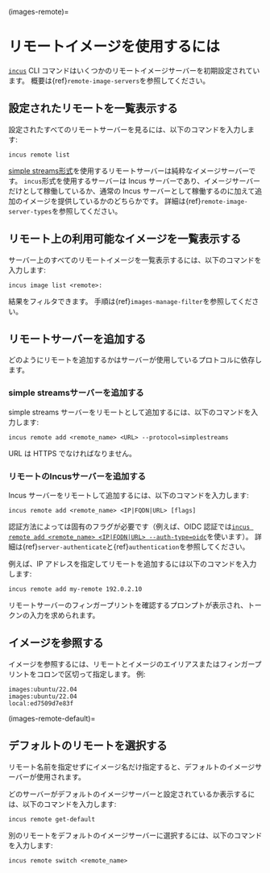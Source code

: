(images-remote)=
# リモートイメージを使用するには

[`incus`](incus.md) CLI コマンドはいくつかのリモートイメージサーバーを初期設定されています。
概要は{ref}`remote-image-servers`を参照してください。

## 設定されたリモートを一覧表示する

<!-- Include start list remotes -->
設定されたすべてのリモートサーバーを見るには、以下のコマンドを入力します:

    incus remote list

[simple streams形式](https://git.launchpad.net/simplestreams/tree/)を使用するリモートサーバーは純粋なイメージサーバーです。
`incus`形式を使用するサーバーは Incus サーバーであり、イメージサーバーだけとして稼働しているか、通常の Incus サーバーとして稼働するのに加えて追加のイメージを提供しているかのどちらかです。
詳細は{ref}`remote-image-server-types`を参照してください。
<!-- Include end list remotes -->

## リモート上の利用可能なイメージを一覧表示する

サーバー上のすべてのリモートイメージを一覧表示するには、以下のコマンドを入力します:

    incus image list <remote>:

結果をフィルタできます。
手順は{ref}`images-manage-filter`を参照してください。

## リモートサーバーを追加する

どのようにリモートを追加するかはサーバーが使用しているプロトコルに依存します。

### simple streamsサーバーを追加する

simple streams サーバーをリモートとして追加するには、以下のコマンドを入力します:

    incus remote add <remote_name> <URL> --protocol=simplestreams

URL は HTTPS でなければなりません。

### リモートのIncusサーバーを追加する

<!-- Include start add remotes -->
Incus サーバーをリモートして追加するには、以下のコマンドを入力します:

    incus remote add <remote_name> <IP|FQDN|URL> [flags]

認証方法によっては固有のフラグが必要です（例えば、OIDC 認証では[`incus remote add <remote_name> <IP|FQDN|URL> --auth-type=oidc`](incus_remote_add.md)を使います）。
詳細は{ref}`server-authenticate`と{ref}`authentication`を参照してください。

例えば、IP アドレスを指定してリモートを追加するには以下のコマンドを入力します:

    incus remote add my-remote 192.0.2.10

リモートサーバーのフィンガープリントを確認するプロンプトが表示され、トークンの入力を求められます。
<!-- Include end add remotes -->

## イメージを参照する

イメージを参照するには、リモートとイメージのエイリアスまたはフィンガープリントをコロンで区切って指定します。
例:

    images:ubuntu/22.04
    images:ubuntu/22.04
    local:ed7509d7e83f

(images-remote-default)=
## デフォルトのリモートを選択する

リモート名前を指定せずにイメージ名だけ指定すると、デフォルトのイメージサーバーが使用されます。

どのサーバーがデフォルトのイメージサーバーと設定されているか表示するには、以下のコマンドを入力します:

    incus remote get-default

別のリモートをデフォルトのイメージサーバーに選択するには、以下のコマンドを入力します:

    incus remote switch <remote_name>

